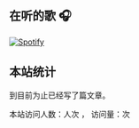 ## 在听的歌 🎧

[![Spotify](https://novatorem-yionr.vercel.app/api/spotify)](https://open.spotify.com/user/31su7yqfmlsk6uwt6hsj2lkw3sru)

## 本站统计

到目前为止已经写了<code class="article_number"></code>篇文章。

本站访问人数：<code class="site_uv"></code>人次 ， 访问量：<code class="site_pv"></code>次
